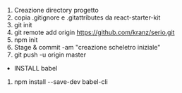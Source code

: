1. Creazione directory progetto
2. copia .gitignore e .gitattributes da react-starter-kit
3. git init
4. git remote add origin  https://github.com/kranz/serio.git
5. npm init
5. Stage & commit -am "creazione scheletro iniziale"
6. git push -u origin master
* INSTALL babel
1. npm install --save-dev babel-cli
